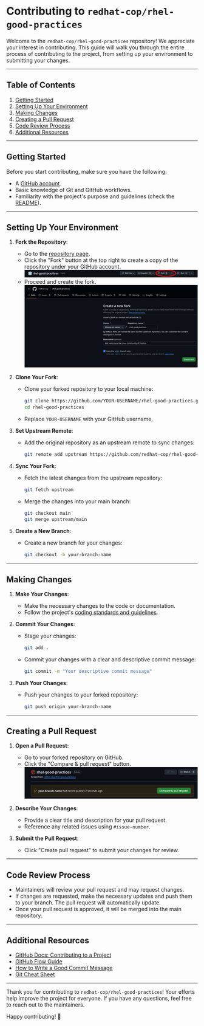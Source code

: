 # Contributing to `redhat-cop/rhel-good-practices`

Welcome to the `redhat-cop/rhel-good-practices` repository! We appreciate your interest in contributing. This guide will walk you through the entire process of contributing to the project, from setting up your environment to submitting your changes.

---

## Table of Contents
1. [Getting Started](#getting-started)
2. [Setting Up Your Environment](#setting-up-your-environment)
3. [Making Changes](#making-changes)
4. [Creating a Pull Request](#creating-a-pull-request)
5. [Code Review Process](#code-review-process)
6. [Additional Resources](#additional-resources)

---

## Getting Started

Before you start contributing, make sure you have the following:
- A [GitHub account](https://github.com/join).
- Basic knowledge of Git and GitHub workflows.
- Familiarity with the project's purpose and guidelines (check the [README](https://github.com/redhat-cop/rhel-good-practices/blob/main/README.md)).

---

## Setting Up Your Environment

1. **Fork the Repository**:
   - Go to the [repository page](https://github.com/redhat-cop/rhel-good-practices).
   - Click the "Fork" button at the top right to create a copy of the repository under your GitHub account.
   ![](./assets/github-fork-00.png)
   - Proceed and create the fork.
   ![](./assets/github-fork-01.png)

2. **Clone Your Fork**:
   - Clone your forked repository to your local machine:
     ```bash
     git clone https://github.com/YOUR-USERNAME/rhel-good-practices.git
     cd rhel-good-practices
     ```
   - Replace `YOUR-USERNAME` with your GitHub username.

3. **Set Upstream Remote**:
   - Add the original repository as an upstream remote to sync changes:
     ```bash
     git remote add upstream https://github.com/redhat-cop/rhel-good-practices.git
     ```

4. **Sync Your Fork**:
   - Fetch the latest changes from the upstream repository:
     ```bash
     git fetch upstream
     ```
   - Merge the changes into your main branch:
     ```bash
     git checkout main
     git merge upstream/main
     ```

5. **Create a New Branch**:
   - Create a new branch for your changes:
     ```bash
     git checkout -b your-branch-name
     ```

---

## Making Changes

1. **Make Your Changes**:
   - Make the necessary changes to the code or documentation.
   - Follow the project's [coding standards and guidelines](./contribution-guidelines.md).

2. **Commit Your Changes**:
   - Stage your changes:
     ```bash
     git add .
     ```
   - Commit your changes with a clear and descriptive commit message:
     ```bash
     git commit -m "Your descriptive commit message"
     ```

3. **Push Your Changes**:
   - Push your changes to your forked repository:
     ```bash
     git push origin your-branch-name
     ```

---

## Creating a Pull Request

1. **Open a Pull Request**:
   - Go to your forked repository on GitHub.
   - Click the "Compare & pull request" button.
    ![](./assets/githib-pull-request.png)
2. **Describe Your Changes**:
   - Provide a clear title and description for your pull request.
   - Reference any related issues using `#issue-number`.

3. **Submit the Pull Request**:
   - Click "Create pull request" to submit your changes for review.

---

## Code Review Process

- Maintainers will review your pull request and may request changes.
- If changes are requested, make the necessary updates and push them to your branch. The pull request will automatically update.
- Once your pull request is approved, it will be merged into the main repository.

---

## Additional Resources

- [GitHub Docs: Contributing to a Project](https://docs.github.com/en/get-started/exploring-projects-on-github/contributing-to-a-project)
- [GitHub Flow Guide](https://guides.github.com/introduction/flow/)
- [How to Write a Good Commit Message](https://chris.beams.io/posts/git-commit/)
- [Git Cheat Sheet](https://training.github.com/downloads/github-git-cheat-sheet/)

---

Thank you for contributing to `redhat-cop/rhel-good-practices`! Your efforts help improve the project for everyone. If you have any questions, feel free to reach out to the maintainers.

Happy contributing! 🚀